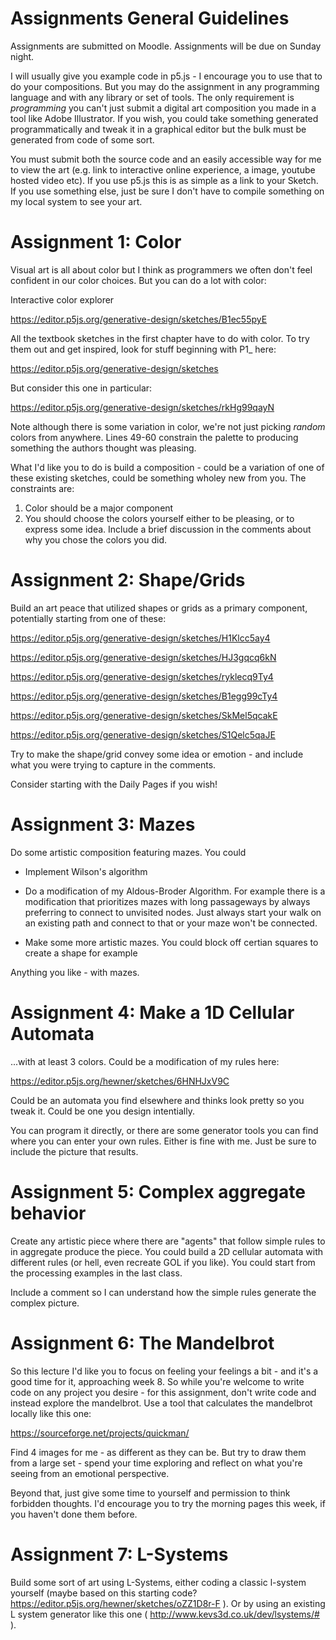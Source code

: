 # Assignments General Guidelines

Assignments are submitted on Moodle.  Assignments will be due on
Sunday night.

I will usually give you example code in p5.js - I encourage you to use
that to do your compositions. But you may do the assignment in any
programming language and with any library or set of tools.  The only
requirement is *programming* you can't just submit a digital art
composition you made in a tool like Adobe Illustrator.  If you wish,
you could take something generated programmatically and tweak it in a
graphical editor but the bulk must be generated from code of some
sort.

You must submit both the source code and an easily accessible way for
me to view the art (e.g. link to interactive online experience, a
image, youtube hosted video etc).  If you use p5.js this is as simple
as a link to your Sketch.  If you use something else, just be sure I
don't have to compile something on my local system to see your art.

# Assignment 1: Color

Visual art is all about color but I think as programmers we often
don't feel confident in our color choices.  But you can do a lot with
color:

Interactive color explorer

https://editor.p5js.org/generative-design/sketches/B1ec55pyE

All the textbook sketches in the first chapter have to do with color.
To try them out and get inspired, look for stuff beginning with P1_ here:

https://editor.p5js.org/generative-design/sketches

But consider this one in particular:

https://editor.p5js.org/generative-design/sketches/rkHg99qayN

Note although there is some variation in color, we're not just picking
*random* colors from anywhere.  Lines 49-60 constrain the palette to
producing something the authors thought was pleasing.

What I'd like you to do is build a composition - could be a variation
of one of these existing sketches, could be something wholey new from
you.  The constraints are:

1. Color should be a major component
2. You should choose the colors yourself either to be pleasing, or to
   express some idea.  Include a brief discussion in the comments
   about why you chose the colors you did.
   
# Assignment 2: Shape/Grids

Build an art peace that utilized shapes or grids as a primary
component, potentially starting from one of these:

https://editor.p5js.org/generative-design/sketches/H1Klcc5ay4

https://editor.p5js.org/generative-design/sketches/HJ3gqcq6kN

https://editor.p5js.org/generative-design/sketches/ryklecq9Ty4

https://editor.p5js.org/generative-design/sketches/B1egg99cTy4

https://editor.p5js.org/generative-design/sketches/SkMel5qcakE

https://editor.p5js.org/generative-design/sketches/S1Qelc5qaJE

Try to make the shape/grid convey some idea or emotion - and include
what you were trying to capture in the comments.

Consider starting with the Daily Pages if you wish!

# Assignment 3: Mazes

Do some artistic composition featuring mazes.  You could

* Implement Wilson's algorithm

* Do a modification of my Aldous-Broder Algorithm.  For example there
  is a modification that prioritizes mazes with long passageways by
  always preferring to connect to unvisited nodes.  Just always start
  your walk on an existing path and connect to that or your maze won't
  be connected.
  
* Make some more artistic mazes.  You could block off certian squares
  to create a shape for example
  
Anything you like - with mazes.

# Assignment 4: Make a 1D Cellular Automata

...with at least 3 colors.  Could be a modification of my rules here:

https://editor.p5js.org/hewner/sketches/6HNHJxV9C

Could be an automata you find elsewhere and thinks look pretty so you
tweak it.  Could be one you design intentially.

You can program it directly, or there are some generator tools you can
find where you can enter your own rules.  Either is fine with me.  Just
be sure to include the picture that results.

# Assignment 5: Complex aggregate behavior

Create any artistic piece where there are "agents" that follow simple
rules to in aggregate produce the piece.  You could build a 2D
cellular automata with different rules (or hell, even recreate GOL if
you like).  You could start from the processing examples in the last
class.

Include a comment so I can understand how the simple rules generate
the complex picture.

# Assignment 6: The Mandelbrot

So this lecture I'd like you to focus on feeling your feelings a bit -
and it's a good time for it, approaching week 8.  So while you're
welcome to write code on any project you desire - for this assignment,
don't write code and instead explore the mandelbrot.  Use a tool that
calculates the mandelbrot locally like this one:

https://sourceforge.net/projects/quickman/

Find 4 images for me - as different as they can be.  But try to draw
them from a large set - spend your time exploring and reflect on what
you're seeing from an emotional perspective.

Beyond that, just give some time to yourself and permission to think
forbidden thoughts.  I'd encourage you to try the morning pages this
week, if you haven't done them before.

# Assignment 7: L-Systems

Build some sort of art using L-Systems, either coding a classic
l-system yourself (maybe based on this starting code?
https://editor.p5js.org/hewner/sketches/oZZ1D8r-F ).  Or by using an
existing L system generator like this one (
http://www.kevs3d.co.uk/dev/lsystems/# ).

